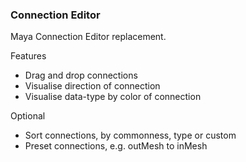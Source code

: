 ### Connection Editor

Maya Connection Editor replacement.

Features
- Drag and drop connections
- Visualise direction of connection
- Visualise data-type by color of connection

Optional
- Sort connections, by commonness, type or custom
- Preset connections, e.g. outMesh to inMesh
